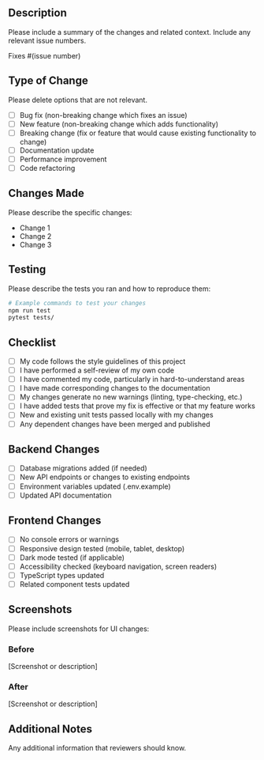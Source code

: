 ## Description

Please include a summary of the changes and related context. Include any relevant issue numbers.

Fixes #(issue number)

## Type of Change

Please delete options that are not relevant.

- [ ] Bug fix (non-breaking change which fixes an issue)
- [ ] New feature (non-breaking change which adds functionality)
- [ ] Breaking change (fix or feature that would cause existing functionality to change)
- [ ] Documentation update
- [ ] Performance improvement
- [ ] Code refactoring

## Changes Made

Please describe the specific changes:

- Change 1
- Change 2
- Change 3

## Testing

Please describe the tests you ran and how to reproduce them:

```bash
# Example commands to test your changes
npm run test
pytest tests/
```

## Checklist

- [ ] My code follows the style guidelines of this project
- [ ] I have performed a self-review of my own code
- [ ] I have commented my code, particularly in hard-to-understand areas
- [ ] I have made corresponding changes to the documentation
- [ ] My changes generate no new warnings (linting, type-checking, etc.)
- [ ] I have added tests that prove my fix is effective or that my feature works
- [ ] New and existing unit tests passed locally with my changes
- [ ] Any dependent changes have been merged and published

## Backend Changes

- [ ] Database migrations added (if needed)
- [ ] New API endpoints or changes to existing endpoints
- [ ] Environment variables updated (.env.example)
- [ ] Updated API documentation

## Frontend Changes

- [ ] No console errors or warnings
- [ ] Responsive design tested (mobile, tablet, desktop)
- [ ] Dark mode tested (if applicable)
- [ ] Accessibility checked (keyboard navigation, screen readers)
- [ ] TypeScript types updated
- [ ] Related component tests updated

## Screenshots

Please include screenshots for UI changes:

### Before

[Screenshot or description]

### After

[Screenshot or description]

## Additional Notes

Any additional information that reviewers should know.
